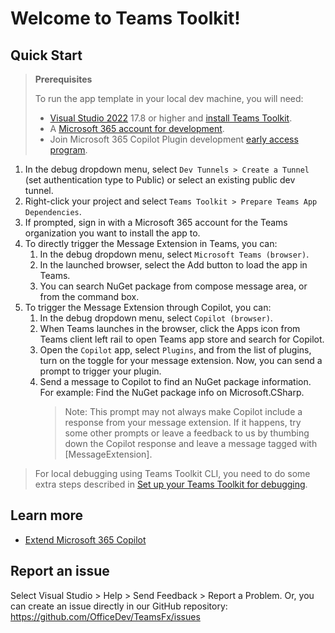 # Welcome to Teams Toolkit!

## Quick Start

> **Prerequisites**
>
> To run the app template in your local dev machine, you will need:
>
> - [Visual Studio 2022](https://aka.ms/vs) 17.8 or higher and [install Teams Toolkit](https://aka.ms/install-teams-toolkit-vs).
> - A [Microsoft 365 account for development](https://docs.microsoft.com/microsoftteams/platform/toolkit/accounts).
> - Join Microsoft 365 Copilot Plugin development [early access program](https://aka.ms/plugins-dev-waitlist).

1. In the debug dropdown menu, select `Dev Tunnels > Create a Tunnel` (set authentication type to Public) or select an existing public dev tunnel.
2. Right-click your project and select `Teams Toolkit > Prepare Teams App Dependencies`.
3. If prompted, sign in with a Microsoft 365 account for the Teams organization you want
   to install the app to.
4. To directly trigger the Message Extension in Teams, you can:
   1. In the debug dropdown menu, select `Microsoft Teams (browser)`.
   2. In the launched browser, select the Add button to load the app in Teams.
   3. You can search NuGet package from compose message area, or from the command box.
5. To trigger the Message Extension through Copilot, you can:
   1. In the debug dropdown menu, select `Copilot (browser)`.
   2. When Teams launches in the browser, click the Apps icon from Teams client left rail to open Teams app store and search for Copilot.
   3. Open the `Copilot` app, select `Plugins`, and from the list of plugins, turn on the toggle for your message extension. Now, you can send a prompt to trigger your plugin.
   4. Send a message to Copilot to find an NuGet package information. For example: Find the NuGet package info on Microsoft.CSharp.
      > Note: This prompt may not always make Copilot include a response from your message extension. If it happens, try some other prompts or leave a feedback to us by thumbing down the Copilot response and leave a message tagged with [MessageExtension].

> For local debugging using Teams Toolkit CLI, you need to do some extra steps described in [Set up your Teams Toolkit for debugging](https://learn.microsoft.com/en-us/microsoftteams/platform/toolkit/debug-local?tabs=cli).

## Learn more

- [Extend Microsoft 365 Copilot](https://aka.ms/teamsfx-copilot-plugin)

## Report an issue

Select Visual Studio > Help > Send Feedback > Report a Problem.
Or, you can create an issue directly in our GitHub repository:
https://github.com/OfficeDev/TeamsFx/issues
